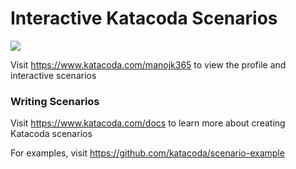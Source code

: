 # Interactive Katacoda Scenarios

[![](http://shields.katacoda.com/katacoda/manojk365/count.svg)](https://www.katacoda.com/manojk365 "Get your profile on Katacoda.com")

Visit https://www.katacoda.com/manojk365 to view the profile and interactive scenarios

### Writing Scenarios
Visit https://www.katacoda.com/docs to learn more about creating Katacoda scenarios

For examples, visit https://github.com/katacoda/scenario-example
